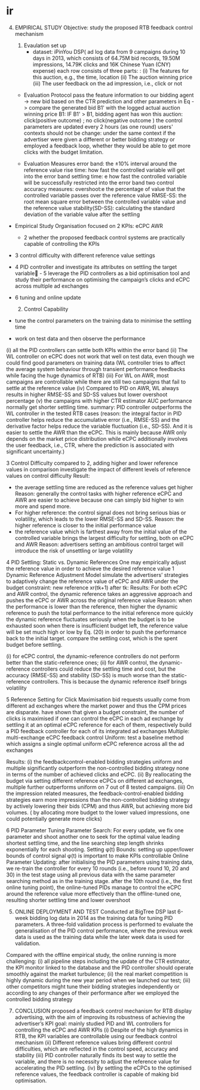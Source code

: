 # ir
4. EMPIRICAL STUDY
Objective: study the proposed RTB feedback control mechanism
	1. Evaulation set up
          - dataset: iPinYou DSP(
             ad log data from 9 campaigns during 10 days in 2013, which consists of 64.75M bid records, 19.50M impressions, 14.79K clicks and 16K Chinese Yuan (CNY) expense)
             each row consists of three parts:  : (i) The features for this auction, e.g., the time, location
							(ii) The auction winning price
							(iii) The user feedback on the ad impression, i.e., click or not
                     
      -  Evaluation Protocol
         pass the feature information to our bidding agent -> new bid based on the CTR prediction and other parameters in Eq   -> compare the generated bid B1' with the logged actual auction winning price  B1:
     IF  B1' > B1,   bidding agent has won this auction: click(positive outcome) ;  no click(negative outcome  ) 
                                                                                              the control parameters are updated every 2 hours (as one round)
   users' contexts should not be change:   under the same context if the advertiser were given a different or better bidding strategy or employed a feedback loop, whether they would be able to get more clicks with the budget limitation.
   
   - Evaluation Measures
     error band: the ±10% interval around the reference value
    rise time: how fast the controlled variable will get into the error band
    settling time: e how fast the controlled variable will be successfully restricted into the error band
     two control accuracy measures:
     overshoot:e the percentage of value that the controlled variable passes over the reference value
    RMSE-SS: the root mean square error between the controlled variable value and the reference value
    stability(SD-SS):  calculating the standard deviation of the variable value after the settling

 - Empirical Study Organisation
   focused on 2 KPIs: eCPC   AWR
   -  2 whether the proposed feedback control systems are practically capable of controlling the KPIs
  -  3 control difficulty with different reference value settings
  -  4 PID controller and investigate its attributes on settling the target variable  -  5 leverage the PID controllers as a bid optimisation tool and study their performance on optimising the campaign’s clicks and eCPC across multiple ad exchanges
  - 6 tuning and online update

	2.  Control Capability

  -   tune the control parameters on the training data to minimise the settling time
  -   work on test data and then observe the performance
   
   (i) all the PID controllers can settle both KPIs within the error band
   (ii) The WL controller on eCPC does not work that well on test data, even though we could find good parameters on training data  (WL controller tries to affect the average system behaviour through transient performance feedbacks while facing the huge dynamics of RTB)
    (iii) For WL on AWR, most campaigns are controllable while there are still two campaigns that fail to settle at the reference value
  (iv) Compared to PID on AWR, WL always results in higher RMSE-SS and SD-SS values but lower overshoot percentage
  (v) the campaigns with higher CTR estimator AUC performance normally get shorter settling time.
 summary: PID controller outperforms the WL controller in the tested RTB cases
 (reason: the integral factor in PID controller helps reduce the accumulative error (i.e., RMSE-SS) and the derivative factor helps reduce the variable fluctuation (i.e., SD-SS). And it is easier to settle the AWR than the eCPC. This is mainly because AWR only depends on the market price distribution while eCPC additionally involves the user feedback, i.e., CTR, where the prediction is associated with significant uncertainty.)


 3 Control Difficulty
  compared to 2, adding higher and lower reference values in comparison
  investigate the impact of different levels of reference values on control difficulty
 Result: 
 -  the average settling time are reduced as the reference values get higher
Reason: generally the control tasks with higher reference eCPC and AWR are easier to achieve because one can simply bid higher to win more and spend more.
 - For higher reference: the control signal does not bring serious bias or volatility, which leads to the lower RMSE-SS and SD-SS. 
Reason: the higher reference is closer to the initial performance value
 - the reference value which is farthest away from the initial value of the controlled variable brings the largest difficulty for settling, both on eCPC and AWR
Reason: advertisers setting an ambitious control target will introduce the risk of unsettling or large volatility

4  PID Settling: Static vs. Dynamic References
One may empirically adjust the reference value in order to achieve the desired reference value
1 Dynamic Reference Adjustment Model
simulate the advertisers’ strategies to adaptively change the reference value of eCPC and AWR under the budget constraint: new reference xr(tk+1) after tk:
Results:
For both eCPC and AWR control, the dynamic reference takes an aggressive approach and pushes the eCPC or AWR across the original reference value
Reason: when the performance is lower than the reference, then higher the dynamic reference to push the total performance to the initial reference more quickly
the dynamic reference fluctuates seriously when the budget is to be exhausted soon
when there is insufficient budget left, the reference value will be set much high or low by Eq. (20) in order to push the performance back to the initial target.
compare the settling cost, which is the spent budget before settling.

  (i) for eCPC control, the dynamic-reference controllers do not perform better than the static-reference ones; 
  (ii) for AWR control, the dynamic-reference controllers could reduce the settling time and cost, but the accuracy (RMSE-SS) and stability (SD-SS) is much worse than the static-reference controllers.
This is because the dynamic reference itself brings volatility


5 Reference Setting for Click Maximisation
bid requests usually come from different ad exchanges where the market power and thus the CPM prices are disparate.
have shown that given a budget constraint, the number of clicks is maximised if one can control the eCPC in each ad exchange by settling it at an optimal eCPC reference for each of them, respectively
build a PID feedback controller for each of its integrated ad exchanges
Multiple: multi-exchange eCPC feedback control
Uniform: test a baseline method which assigns a single optimal uniform eCPC reference across all the ad exchanges

Results:
(i) the feedbackcontrol-enabled bidding strategies uniform and multiple significantly outperform the non-controlled bidding strategy none in terms of the number of achieved clicks and eCPC.
(ii) By reallocating the budget via setting different reference eCPCs on different ad exchanges, multiple further outperforms uniform on 7 out of 8 tested campaigns.
(iii) On the impression related measures, the feedback-control-enabled bidding strategies earn more impressions than the non-controlled bidding strategy by actively lowering their bids (CPM) and thus AWR, but achieving more bid volumes.
( by allocating more budget to the lower valued impressions, one could potentially generate more clicks)

6 PID Parameter Tuning
Parameter Search:  For every update, we fix one parameter and shoot another one to seek for the optimal value leading shortest settling time, and the line searching step length shrinks exponentially for each shooting.
Setting φ(t) Bounds:  setting up upper/lower bounds of control signal φ(t) is important to make KPIs controllable
Online Parameter Updating:   after initialising the PID parameters using training data, we re-train the controller for every 10 rounds (i.e., before round 10, 20 and 30) in the test stage using all previous data with the same parameter searching method as in the training stage.
after the 10th round (i.e., the first online tuning point), the online-tuned PIDs manage to control the eCPC around the reference value more effectively than the offline-tuned one, resulting shorter settling time and lower overshoot



5. ONLINE DEPLOYMENT AND TEST
Conducted at BigTree DSP
last 6-week bidding log data in 2014 as the training data for tuning PID parameters. A three-fold validation process is performed to evaluate the generalisation of the PID control performance, where the previous week data is used as the training data while the later week data is used for validation.

Compared with the offline empirical study, the online running is more challenging: 
(i) all pipeline steps including the update of the CTR estimator, the KPI monitor linked to the database and the PID controller should operate smoothly against the market turbulence;
(ii) the real market competition is highly dynamic during the new year period when we launched our test; 
(iii) other competitors might tune their bidding strategies independently or according to any changes of their performance after we employed the controlled bidding strategy


7. CONCLUSION
 proposed a feedback control mechanism for RTB display advertising, with the aim of improving its robustness of achieving the advertiser’s KPI goal:
mainly studied PID and WL controllers for controlling the eCPC and AWR KPIs
(i) Despite of the high dynamics in RTB, the KPI variables are controllable using our feedback control mechanism
(ii) Different reference values bring different control difficulties, which are reflected in the control speed, accuracy and stability
(iii) PID controller naturally finds its best way to settle the variable, and there is no necessity to adjust the reference value for accelerating the PID settling. 
(iv) By settling the eCPCs to the optimised reference values, the feedback controller is capable of making bid optimisation.
